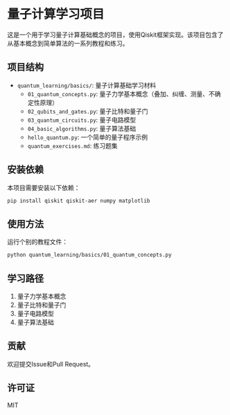 # 量子计算学习项目

这是一个用于学习量子计算基础概念的项目，使用Qiskit框架实现。该项目包含了从基本概念到简单算法的一系列教程和练习。

## 项目结构

- `quantum_learning/basics/`: 量子计算基础学习材料
  - `01_quantum_concepts.py`: 量子力学基本概念（叠加、纠缠、测量、不确定性原理）
  - `02_qubits_and_gates.py`: 量子比特和量子门
  - `03_quantum_circuits.py`: 量子电路模型
  - `04_basic_algorithms.py`: 量子算法基础
  - `hello_quantum.py`: 一个简单的量子程序示例
  - `quantum_exercises.md`: 练习题集

## 安装依赖

本项目需要安装以下依赖：

```bash
pip install qiskit qiskit-aer numpy matplotlib
```

## 使用方法

运行个别的教程文件：

```bash
python quantum_learning/basics/01_quantum_concepts.py
```

## 学习路径

1. 量子力学基本概念
2. 量子比特和量子门
3. 量子电路模型
4. 量子算法基础

## 贡献

欢迎提交Issue和Pull Request。

## 许可证

MIT 